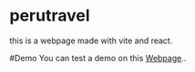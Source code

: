# perutravel
this is a webpage made with vite and react.

#Demo
You can test a demo on this [Webpage](https://perutravel.netlify.app/).. 

